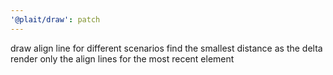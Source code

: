 ```yaml
---
'@plait/draw': patch
---
```


draw align line for different scenarios
find the smallest distance as the delta
render only the align lines for the most recent element
